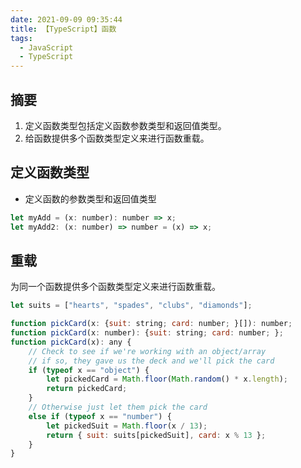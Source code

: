 ```yaml
---
date: 2021-09-09 09:35:44
title: 【TypeScript】函数
tags:
  - JavaScript
  - TypeScript
---
```


## 摘要

1. 定义函数类型包括定义函数参数类型和返回值类型。
2. 给函数提供多个函数类型定义来进行函数重载。

## 定义函数类型

- 定义函数的参数类型和返回值类型

```js
let myAdd = (x: number): number => x;
let myAdd2: (x: number) => number = (x) => x;
```

## 重载

为同一个函数提供多个函数类型定义来进行函数重载。

```js
let suits = ["hearts", "spades", "clubs", "diamonds"];

function pickCard(x: {suit: string; card: number; }[]): number;
function pickCard(x: number): {suit: string; card: number; };
function pickCard(x): any {
    // Check to see if we're working with an object/array
    // if so, they gave us the deck and we'll pick the card
    if (typeof x == "object") {
        let pickedCard = Math.floor(Math.random() * x.length);
        return pickedCard;
    }
    // Otherwise just let them pick the card
    else if (typeof x == "number") {
        let pickedSuit = Math.floor(x / 13);
        return { suit: suits[pickedSuit], card: x % 13 };
    }
}
```
